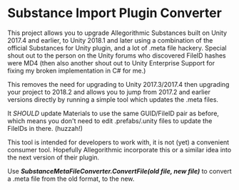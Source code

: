 # Substance Import Plugin Converter
This project allows you to upgrade Allegorithmic Substances built on Unity 2017.4 and earlier, to Unity 2018.1 and later using a combination of the official Substances for Unity plugin, and a lot of .meta file hackery. Special shout out to the person on the Unity forums who discovered FileID hashes were MD4 (then also another shout out to Unity Enterprise Support for fixing my broken implementation in C# for me.)

This removes the need for upgrading to Unity 2017.3/2017.4 then upgrading your project to 2018.2 and allows you to jump from 2017.2 and earlier versions directly by running a simple tool which updates the .meta files. 

It _SHOULD_ update Materials to use the same GUID/FileID pair as before, which means you don't need to edit .prefabs/.unity files to update the FileIDs in there. (huzzah!)

This tool is intended for developers to work with, it is not (yet) a convenient consumer tool. Hopefully Allegorithmic incorporate this or a similar idea into the next version of their plugin.

Use ***SubstanceMetaFileConverter.ConvertFile(old file, new file)*** to convert a .meta file from the old format, to the new.
